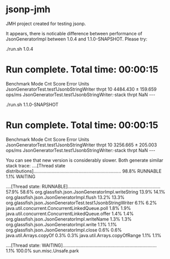 # jsonp-jmh

JMH project created for testing jsonp.

It appears, there is noticable difference between performance of JsonGeneratorImpl between 1.0.4 and 1.1.0-SNAPSHOT.
Please try:

./run.sh 1.0.4

# Run complete. Total time: 00:00:15
Benchmark                                         Mode  Cnt     Score     Error   Units
JsonGeneratorTest.test1JsonbStringWriter         thrpt   10  4484.430 ± 159.659  ops/ms
JsonGeneratorTest.test1JsonbStringWriter:·stack  thrpt            NaN               ---



./run.sh 1.1.0-SNAPSHOT

# Run complete. Total time: 00:00:15
Benchmark                                         Mode  Cnt     Score     Error   Units
JsonGeneratorTest.test1JsonbStringWriter         thrpt   10  3256.665 ± 205.003  ops/ms
JsonGeneratorTest.test1JsonbStringWriter:·stack  thrpt            NaN               ---

You can see that new version is considerably slower.
Both generate similar stack trace:
....[Thread state distributions]....................................................................
 98.8%         RUNNABLE
  1.1%         WAITING

....[Thread state: RUNNABLE]........................................................................
 57.9%  58.6% org.glassfish.json.JsonGeneratorImpl.writeString
 13.9%  14.1% org.glassfish.json.JsonGeneratorImpl.flush
 13.2%  13.3% org.glassfish.json.JsonGeneratorTest.test1JsonbStringWriter
  6.1%   6.2% java.util.concurrent.ConcurrentLinkedQueue.poll
  1.8%   1.9% java.util.concurrent.ConcurrentLinkedQueue.offer
  1.4%   1.4% org.glassfish.json.JsonGeneratorImpl.writeName
  1.3%   1.3% org.glassfish.json.JsonGeneratorImpl.write
  1.1%   1.1% org.glassfish.json.JsonGeneratorImpl.close
  0.6%   0.6% java.util.Arrays.copyOf
  0.3%   0.3% java.util.Arrays.copyOfRange
  1.1%   1.1% <other>

....[Thread state: WAITING].........................................................................
  1.1% 100.0% sun.misc.Unsafe.park
